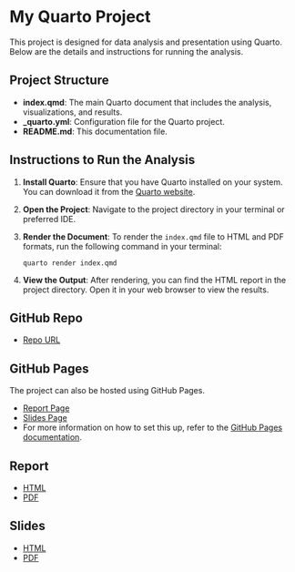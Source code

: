 # My Quarto Project

This project is designed for data analysis and presentation using Quarto. Below are the details and instructions for running the analysis.

## Project Structure

- **index.qmd**: The main Quarto document that includes the analysis, visualizations, and results.
- **_quarto.yml**: Configuration file for the Quarto project.
- **README.md**: This documentation file.

## Instructions to Run the Analysis

1. **Install Quarto**: Ensure that you have Quarto installed on your system. You can download it from the [Quarto website](https://quarto.org/docs/get-started/).

2. **Open the Project**: Navigate to the project directory in your terminal or preferred IDE.

3. **Render the Document**: To render the `index.qmd` file to HTML and PDF formats, run the following command in your terminal:
   ```
   quarto render index.qmd
   ```

4. **View the Output**: After rendering, you can find the HTML report in the project directory. Open it in your web browser to view the results.

## GitHub Repo 

- [Repo URL](https://github.com/xialuoke4062/05-assignment)

## GitHub Pages

The project can also be hosted using GitHub Pages. 

- [Report Page](https://xialuoke4062.github.io/05-assignment/index.html)
- [Slides Page](https://xialuoke4062.github.io/05-assignment/presentation.html)
- For more information on how to set this up, refer to the [GitHub Pages documentation](https://pages.github.com/).

## Report

- [HTML](./index.html)
- [PDF](./index.pdf)

## Slides

- [HTML](./presentation.html)
- [PDF](./presentation.pdf)